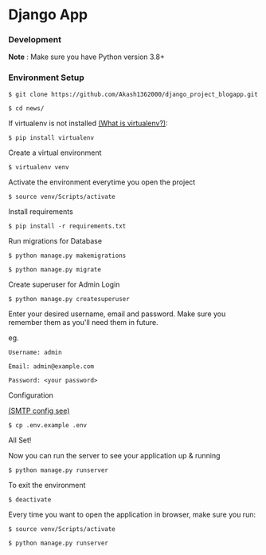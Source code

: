 # Django App

### Development
**Note** : Make sure you have Python version 3.8+

### Environment Setup

`$ git clone https://github.com/Akash1362000/django_project_blogapp.git`

`$ cd news/`

If virtualenv is not installed [(What is virtualenv?)](https://www.youtube.com/watch?v=N5vscPTWKOk&t=313s):

`$ pip install virtualenv`

Create a virtual environment

`$ virtualenv venv`

Activate the environment everytime you open the project

`$ source venv/Scripts/activate`

Install requirements

`$ pip install -r requirements.txt`

Run migrations for Database 

`$ python manage.py makemigrations`

`$ python manage.py migrate`

Create superuser for Admin Login

`$ python manage.py createsuperuser`

Enter your desired username, email and password. Make sure you remember them as you'll need them in future.

eg.

    Username: admin
    
    Email: admin@example.com
    
    Password: <your password>

Configuration

[(SMTP config see)](https://docs.djangoproject.com/en/3.2/topics/email/#smtp-backend)

`$ cp .env.example .env `

All Set!

Now you can run the server to see your application up & running

`$ python manage.py runserver`

To exit the environment

`$ deactivate`

Every time you want to open the application in browser, make sure you run:

`$ source venv/Scripts/activate`

`$ python manage.py runserver`